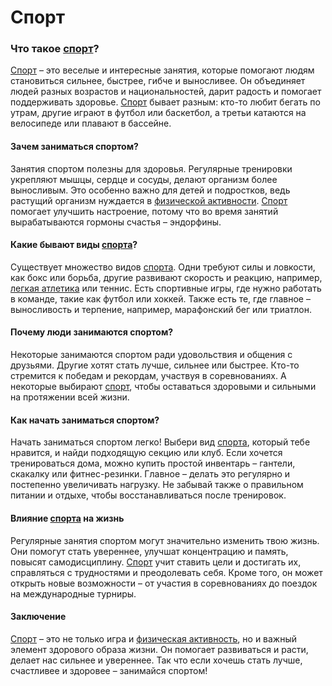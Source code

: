# Спорт

### Что такое [спорт](./sport.md)?

[Спорт](./sport.md) – это веселые и интересные занятия, которые помогают людям становиться сильнее, быстрее, гибче и выносливее. Он объединяет людей разных возрастов и национальностей, дарит радость и помогает поддерживать здоровье. [Спорт](./sport.md) бывает разным: кто-то любит бегать по утрам, другие играют в футбол или баскетбол, а третьи катаются на велосипеде или плавают в бассейне.

#### Зачем заниматься спортом?

Занятия спортом полезны для здоровья. Регулярные тренировки укрепляют мышцы, сердце и сосуды, делают организм более выносливым. Это особенно важно для детей и подростков, ведь растущий организм нуждается в [физической активности](./physical_activity.md). [Спорт](./sport.md) помогает улучшить настроение, потому что во время занятий вырабатываются гормоны счастья – эндорфины.

#### Какие бывают виды [спорта](./sport.md)?

Существует множество видов [спорта](./sport.md). Одни требуют силы и ловкости, как бокс или борьба, другие развивают скорость и реакцию, например, [легкая атлетика](./athletics.md) или теннис. Есть спортивные игры, где нужно работать в команде, такие как футбол или хоккей. Также есть те, где главное – выносливость и терпение, например, марафонский бег или триатлон.

#### Почему люди занимаются спортом?

Некоторые занимаются спортом ради удовольствия и общения с друзьями. Другие хотят стать лучше, сильнее или быстрее. Кто-то стремится к победам и рекордам, участвуя в соревнованиях. А некоторые выбирают [спорт](./sport.md), чтобы оставаться здоровыми и сильными на протяжении всей жизни.

#### Как начать заниматься спортом?

Начать заниматься спортом легко! Выбери вид [спорта](./sport.md), который тебе нравится, и найди подходящую секцию или клуб. Если хочется тренироваться дома, можно купить простой инвентарь – гантели, скакалку или фитнес-резинки. Главное – делать это регулярно и постепенно увеличивать нагрузку. Не забывай также о правильном питании и отдыхе, чтобы восстанавливаться после тренировок.

#### Влияние [спорта](./sport.md) на жизнь

Регулярные занятия спортом могут значительно изменить твою жизнь. Они помогут стать увереннее, улучшат концентрацию и память, повысят самодисциплину. [Спорт](./sport.md) учит ставить цели и достигать их, справляться с трудностями и преодолевать себя. Кроме того, он может открыть новые возможности – от участия в соревнованиях до поездок на международные турниры.

#### Заключение

[Спорт](./sport.md) – это не только игра и [физическая активность](./physical_activity.md), но и важный элемент здорового образа жизни. Он помогает развиваться и расти, делает нас сильнее и увереннее. Так что если хочешь стать лучше, счастливее и здоровее – занимайся спортом!
